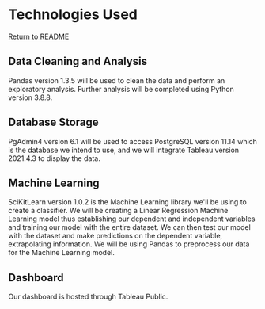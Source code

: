 # Technologies Used
[Return to README](README.md) 
## Data Cleaning and Analysis
Pandas version 1.3.5 will be used to clean the data and perform an exploratory analysis. Further analysis will be completed using Python version 3.8.8.
## Database Storage
PgAdmin4 version 6.1 will be used to access PostgreSQL version 11.14 which is the database we intend to use, and we will integrate Tableau version 2021.4.3 to display the data.
## Machine Learning
SciKitLearn version 1.0.2 is the Machine Learning library we'll be using to create a classifier. We will be creating a Linear Regression Machine Learning model thus establishing our dependent and independent variables and training our model with the entire dataset. We can then test our model with the dataset and make predictions on the dependent variable, extrapolating information. We will be using Pandas to preprocess our data for the Machine Learning model. 
## Dashboard
Our dashboard is hosted through Tableau Public.  
